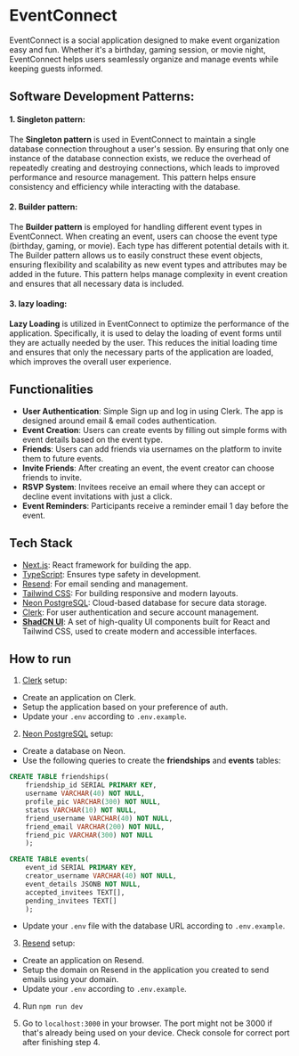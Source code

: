 # EventConnect

EventConnect is a social application designed to make event organization easy and fun. Whether it's a birthday, gaming session, or movie night, EventConnect helps users seamlessly organize and manage events while keeping guests informed.

## Software Development Patterns:

#### 1. Singleton pattern:

The **Singleton pattern** is used in EventConnect to maintain a single database connection throughout a user's session. By ensuring that only one instance of the database connection exists, we reduce the overhead of repeatedly creating and destroying connections, which leads to improved performance and resource management. This pattern helps ensure consistency and efficiency while interacting with the database.

#### 2. Builder pattern:

The **Builder pattern** is employed for handling different event types in EventConnect. When creating an event, users can choose the event type (birthday, gaming, or movie). Each type has different potential details with it. The Builder pattern allows us to easily construct these event objects, ensuring flexibility and scalability as new event types and attributes may be added in the future. This pattern helps manage complexity in event creation and ensures that all necessary data is included.

#### 3. lazy loading:

**Lazy Loading** is utilized in EventConnect to optimize the performance of the application. Specifically, it is used to delay the loading of event forms until they are actually needed by the user. This reduces the initial loading time and ensures that only the necessary parts of the application are loaded, which improves the overall user experience.

## Functionalities

- **User Authentication**: Simple Sign up and log in using Clerk. The app is designed around email & email codes authentication.
- **Event Creation**: Users can create events by filling out simple forms with event details based on the event type.
- **Friends**: Users can add friends via usernames on the platform to invite them to future events.
- **Invite Friends**: After creating an event, the event creator can choose friends to invite.
- **RSVP System**: Invitees receive an email where they can accept or decline event invitations with just a click.
- **Event Reminders**: Participants receive a reminder email 1 day before the event.

## Tech Stack

- [Next.js](https://nextjs.org/): React framework for building the app.
- [TypeScript](https://www.typescriptlang.org/): Ensures type safety in development.
- [Resend](https://resend.com/): For email sending and management.
- [Tailwind CSS](https://tailwindcss.com/): For building responsive and modern layouts.
- [Neon PostgreSQL](https://neon.tech/): Cloud-based database for secure data storage.
- [Clerk](https://clerk.com/): For user authentication and secure account management.
- **[ShadCN UI](https://ui.shadcn.dev/)**: A set of high-quality UI components built for React and Tailwind CSS, used to create modern and accessible interfaces.

## How to run

1. [Clerk](https://clerk.com/) setup:

- Create an application on Clerk.
- Setup the application based on your preference of auth.
- Update your `.env` according to `.env.example`.

2. [Neon PostgreSQL](https://neon.tech/) setup:

- Create a database on Neon.
- Use the following queries to create the **friendships** and **events** tables:

```sql
CREATE TABLE friendships(
    friendship_id SERIAL PRIMARY KEY,
    username VARCHAR(40) NOT NULL,
    profile_pic VARCHAR(300) NOT NULL,
    status VARCHAR(10) NOT NULL,
    friend_username VARCHAR(40) NOT NULL,
    friend_email VARCHAR(200) NOT NULL,
    friend_pic VARCHAR(300) NOT NULL
    );

CREATE TABLE events(
    event_id SERIAL PRIMARY KEY,
    creator_username VARCHAR(40) NOT NULL,
    event_details JSONB NOT NULL,
    accepted_invitees TEXT[],
    pending_invitees TEXT[]
    );
```

- Update your `.env` file with the database URL according to `.env.example`.

3. [Resend](https://resend.com/) setup:

- Create an application on Resend.
- Setup the domain on Resend in the application you created to send emails using your domain.
- Update your `.env` according to `.env.example`.

4. Run `npm run dev`

5. Go to `localhost:3000` in your browser. The port might not be 3000 if that's already being used on your device. Check console for correct port after finishing step 4.

